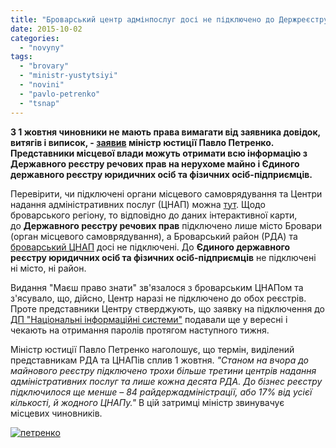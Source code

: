 ```yaml
---
title: "Броварський центр адмінпослуг досі не підключено до Держреєстру речових прав та ЄДР"
date: 2015-10-02
categories: 
  - "novyny"
tags: 
  - "brovary"
  - "ministr-yustytsiyi"
  - "novini"
  - "pavlo-petrenko"
  - "tsnap"
---
```


**З 1 жовтня чиновники не мають права вимагати від заявника довідок, витягів і виписок, - [заявив](https://www.facebook.com/pavlo.petrenko/posts/968907906527545) міністр юстиції Павло Петренко. Представники місцевої влади можуть отримати всю інформацію з Державного реєстру речових прав на нерухоме майно і Єдиного державного реєстру юридичних осіб та фізичних осіб-підприємців.**

Перевірити, чи підключені органи місцевого самоврядування та Центри надання адміністративних послуг (ЦНАП) можна [тут](https://minjust.gov.ua/ua/page/50634). Щодо броварського регіону, то відповідно до даних інтерактивної карти, до **Державного реєстру речових прав** підключено лише місто Бровари (орган місцевого самоврядування), а Броварський район (РДА) та [броварський ЦНАП](http://brovary-rada.gov.ua/tsentr-nadannya-adm%D1%96n%D1%96strativnikh-poslug) досі не підключені. До **Єдиного державного реєстру юридичних осіб та фізичних осіб-підприємців** не підключені ні місто, ні район.

Видання "Маєш право знати" зв'язалося з броварським ЦНАПом та з'ясувало, що, дійсно, Центр наразі не підключено до обох реєстрів. Проте представники Центру стверджують, що заявку на підключення до [ДП "Національні інформаційні системи"](http://nais.gov.ua/) подавали ще у вересні і чекають на отримання паролів протягом наступного тижня.

Міністр юстиції Павло Петренко наголошує, що термін, виділений представникам РДА та ЦНАПів сплив 1 жовтня. _"Станом на вчора до майнового реєстру підключено трохи більше третини центрів надання адміністративних послуг та лише кожна десята РДА. До бізнес реєстру підключилося ще менше – 84 райдержадміністрації, або 17% від усієї кількості, й жодного ЦНАПу."_ В цій затримці міністр звинувачує місцевих чиновників.

[![петренко](https://mpz.brovary.org/wp-content/uploads/2015/10/petrenko.jpg)](https://mpz.brovary.org/wp-content/uploads/2015/10/petrenko.jpg)
